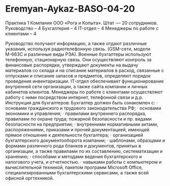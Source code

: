 # Eremyan-Aykaz-BASO-04-20
Практика 1 
Компания ООО «Рога и Копыта». Штат ¬– 20 сотрудников.
Руководство – 4
Бухгалтерия – 4
IT-отдел – 4
Менеджеры по работе с клиентами – 4

Руководство получают информацию, а также отдают различные указания, используя радиотелефонную связь. (GSM-сети, модели М-663С и различные виды РЭА). Военные бухгалтеры используют телефонную, стационарную связь. Они осуществляют контроль за финансовые распорядки, утверждают документы на выдачу материалов со склада и на списание материалов в расход, связанные с отпусками и списание запасов и предметов, определяют порядок проведения инвентаризации. IT-отдел обеспечивает функционирование внутренней сети организации, а также сайта компании и личных кабинетов клиентов. Менеджеры по работе с клиентами осуществляют работу с ними посредством интернет, телефонной связи и д.р.
Инструкция для бухгалтеров:
Бухгалтер должен быть ознакомлен с:
· основами гражданского и трудового законодательства РФ;
· основами экономики и управления;
· правилами внутреннего распорядка, правилами по охране труда; пожарной безопасности и пр. видами безопасности на предприятии;
· внутренними нормативными актами, распоряжениями, приказами и прочей документацией, имеющей прямое отношение к деятельности бухгалтера;
· организацией бухгалтерского документооборота компании;
· шаблонами, образцами и формами различного рода бланков и документов, принятых в организации, а также правилами по их составлению, систематизации и хранению;
· способами и методами ведения бухгалтерского и налогового учета, и отчетностью.
· навыками работы с компьютером и вычислительной техникой, пакетом программ Microsoft Office, специализированными бухгалтерскими сервисами, а также всей офисной оргтехникой.



